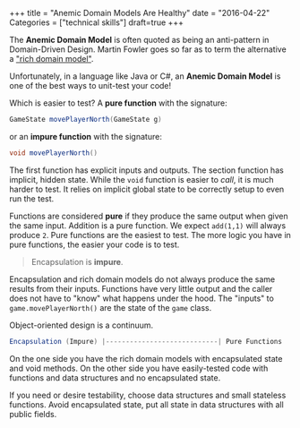 +++
title = "Anemic Domain Models Are Healthy"
date = "2016-04-22"
Categories = ["technical skills"]
draft=true
+++

The **Anemic Domain Model** is often quoted as being an anti-pattern in
Domain-Driven Design. Martin Fowler goes so far as to term the alternative a
["rich domain model"](http://www.martinfowler.com/bliki/AnemicDomainModel.html).

Unfortunately, in a language like Java or C#, an **Anemic Domain Model** is one
of the best ways to unit-test your code!

Which is easier to test? A **pure function** with the signature:

```java
GameState movePlayerNorth(GameState g)
```

or an **impure function** with the signature:

```java
void movePlayerNorth()
```

The first function has explicit inputs and outputs. The section function has
implicit, hidden state. While the ```void``` function is easier to _call_, it is
much harder to test. It relies on implicit global state to be correctly setup to
even run the test.

Functions are considered **pure** if they produce the same output when given the
same input. Addition is a pure function. We expect ```add(1,1)``` will always
produce ```2```. Pure functions are the easiest to test. The more logic you have
in pure functions, the easier your code is to test.

> Encapsulation is **impure**. 

Encapsulation and rich domain models do not always produce the same results from
their inputs. Functions have very little output and the caller does not have to
"know" what happens under the hood. The "inputs" to ```game.movePlayerNorth()```
are the state of the ```game``` class.

Object-oriented design is a continuum. 


```java
Encapsulation (Impure) |----------------------------| Pure Functions
```

On the one side you have the rich domain models with encapsulated state and void
methods. On the other side you have easily-tested code with functions and data
structures and no encapsulated state.

If you need or desire testability, choose data structures and small stateless
functions. Avoid encapsulated state, put all state in data structures with all
public fields.
